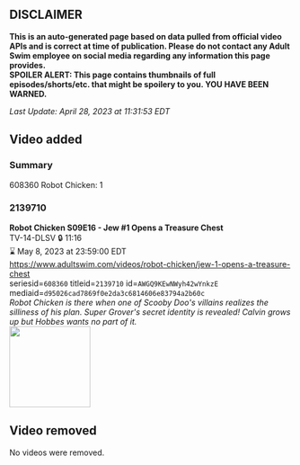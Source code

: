 ## DISCLAIMER
**This is an auto-generated page based on data pulled from official video APIs and is correct at time of publication. Please do not contact any Adult Swim employee on social media regarding any information this page provides.**  
**SPOILER ALERT: This page contains thumbnails of full episodes/shorts/etc. that might be spoilery to you. YOU HAVE BEEN WARNED.**  

_Last Update: April 28, 2023 at 11:31:53 EDT_
## Video added
### Summary
608360 Robot Chicken: 1  
### 2139710
**Robot Chicken S09E16 - Jew #1 Opens a Treasure Chest**  
TV-14-DLSV 🔒 11:16  
⌛ May 8, 2023 at 23:59:00 EDT  
https://www.adultswim.com/videos/robot-chicken/jew-1-opens-a-treasure-chest  
seriesid=`608360` titleid=`2139710` id=`AWGQ9KEwNWyh42wYnkzE` mediaid=`d95026cad7869f0e2da3c6814606e83794a2b60c`  
_Robot Chicken is there when one of Scooby Doo's villains realizes the silliness of his plan. Super Grover's secret identity is revealed! Calvin grows up but Hobbes wants no part of it._  
<a href="https://media.cdn.adultswim.com/uploads/20200406/thumbnails/2_20461320339-robotchicken_916_dup-20180228.jpg"><img src="https://media.cdn.adultswim.com/uploads/20200406/thumbnails/2_20461320339-robotchicken_916_dup-20180228.jpg" height="144px" /></a>
## Video removed
No videos were removed.  
